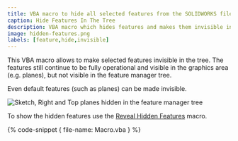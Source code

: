 ```yaml
---
title: VBA macro to hide all selected features from the SOLIDWORKS file tree
caption: Hide Features In The Tree
description: VBA macro which hides features and makes them invisible in the SOLIDWORKS Feature Manager tree
image: hidden-features.png
labels: [feature,hide,invisible]
---
```

This VBA macro allows to make selected features invisible in the tree. The features still continue to be fully operational and visible in the graphics area (e.g. planes), but not visible in the feature manager tree.

Even default features (such as planes) can be made invisible.

![Sketch, Right and Top planes hidden in the feature manager tree](hidden-features.png)

To show the hidden features use the [Reveal Hidden Features](/solidworks-api/document/features-manager/reveal-hidden-features/) macro.

{% code-snippet { file-name: Macro.vba } %}
